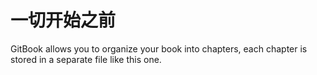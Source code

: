 # 一切开始之前

GitBook allows you to organize your book into chapters, each chapter is stored in a separate file like this one.
